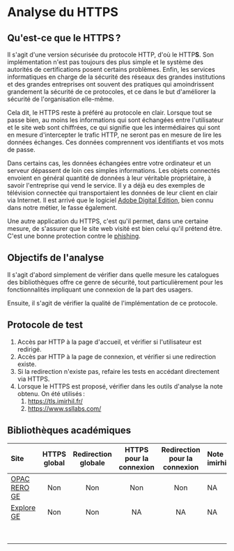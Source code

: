 # Analyse du HTTPS

## Qu'est-ce que le HTTPS ?

Il s'agit d'une version sécurisée du protocole HTTP, d'où le HTTP**S**. Son implémentation n'est pas toujours des plus simple et le système des autorités de certifications posent certains problèmes. Enfin, les services informatiques en charge de la sécurité des réseaux des grandes institutions et des grandes entreprises ont souvent des pratiques qui amoindrissent grandement la sécurité de ce protocoles, et ce dans le but d'améliorer la sécurité de l'organisation elle-même.

Cela dit, le HTTPS reste à préféré au protocole en clair. Lorsque tout se passe bien, au moins les informations qui sont échangées entre l'utilisateur et le site web sont chiffrées, ce qui signifie que les intermédiaires qui sont en mesure d'intercepter le trafic HTTP, ne seront pas en mesure de lire les données échanges. Ces données comprennent vos identifiants et vos mots de passe.

Dans certains cas, les données échangées entre votre ordinateur et un serveur dépassent de loin ces simples informations. Les objets connectés envoient en général quantité de données à leur véritable propriétaire, à savoir l'entreprise qui vend le service. Il y a déjà eu des exemples de télévision connectée qui transportaient les données de leur client en clair via Internet. Il est arrivé que le logiciel [Adobe Digital Edition](https://en.wikipedia.org/wiki/Adobe_Digital_Editions "Article Wikipedia en anglais"), bien connu dans notre métier, le fasse également.

Une autre application du HTTPS, c'est qu'il permet, dans une certaine mesure, de s'assurer que le site web visité est bien celui qu'il prétend être. C'est une bonne protection contre le [phishing](https://fr.wikipedia.org/wiki/Hame%C3%A7onnage "Article wikipédia sur le phishing ou hameçonnage en bon français").

## Objectifs de l'analyse

Il s'agit d'abord simplement de vérifier dans quelle mesure les catalogues des bibliothèques offre ce genre de sécurité, tout particulièrement pour les fonctionnalités impliquant une connexion de la part des usagers.

Ensuite, il s'agit de vérifier la qualité de l'implémentation de ce protocole.

## Protocole de test

1. Accès par HTTP à la page d'accueil, et vérifier si l'utilisateur est redirigé.
2. Accès par HTTP à la page de connexion, et vérifier si une redirection existe.
3. Si la redirection n'existe pas, refaire les tests en accédant directement via HTTPS.
4. Lorsque le HTTPS est proposé, vérifier dans les outils d'analyse la note obtenu. On été utilisés :
   1. https://tls.imirhil.fr/
   2. https://www.ssllabs.com/

## Bibliothèques académiques

| Site | HTTPS global | Redirection globale | HTTPS pour la connexion | Redirection pour la connexion | Note imirhil | Note SSLlabs |
| :--- | :------------: | :------: | :--------: | :-------: | :------ | :---: |
| [OPAC RERO GE](http://opac.rero.ch/gateway?skin=ge) | Non | Non | Non | Non | NA | NA |
| [Explore GE](http://explore.rero.ch/primo_library/libweb/action/search.do?vid=GE_V1) | Non | Non | NA | NA | NA | NA |
| | | | | | | |
| | | | | | | |
| | | | | | | |
| | | | | | | |
| | | | | | | |
| | | | | | | |
| | | | | | | |
| | | | | | | |
